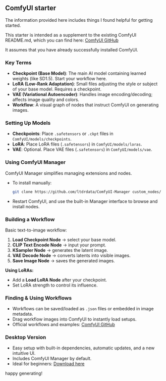 ## ComfyUI starter  

The information provided here includes things I found helpful for getting started.  

This starter is intended as a supplement to the existing ComfyUI README.md, which you can find here: [ComfyUI GitHub](https://github.com/comfyanonymous/ComfyUI)   

It assumes that you have already successfully installed ComfyUI. 

### Key Terms

- **Checkpoint (Base Model)**: The main AI model containing learned weights (like SD1.5). Start your workflow here.
- **LoRA (Low-Rank Adaptation)**: Small files adjusting the style or subject of your base model. Requires a checkpoint.
- **VAE (Variational Autoencoder)**: Handles image encoding/decoding; affects image quality and colors.
- **Workflow**: A visual graph of nodes that instruct ComfyUI on generating images.

### Setting Up Models

- **Checkpoints**: Place `.safetensors` or `.ckpt` files in `ComfyUI/models/checkpoints`.
- **LoRA**: Place LoRA files (`.safetensors`) in `ComfyUI/models/loras`.
- **VAE**: Optional. Place VAE files (`.safetensors`) in `ComfyUI/models/vae`.

### Using ComfyUI Manager

ComfyUI Manager simplifies managing extensions and nodes.
- To install manually:
  ```bash
  git clone https://github.com/ltdrdata/ComfyUI-Manager custom_nodes/comfyui-manager
  ```
- Restart ComfyUI, and use the built-in Manager interface to browse and install nodes.

### Building a Workflow

Basic text-to-image workflow:
1. **Load Checkpoint Node** → select your base model.
2. **CLIP Text Encode Node** → input your prompt.
3. **KSampler Node** → generates the latent image.
4. **VAE Decode Node** → converts latents into visible images.
5. **Save Image Node** → saves the generated images.

**Using LoRAs:**
- Add a **Load LoRA Node** after your checkpoint.
- Set LoRA strength to control its influence.

### Finding & Using Workflows

- Workflows can be saved/loaded as `.json` files or embedded in image metadata.
- Drag workflow images into ComfyUI to instantly load setups.
- Official workflows and examples: [ComfyUI GitHub](https://github.com/comfyanonymous/ComfyUI)

### Desktop Version

- Easy setup with built-in dependencies, automatic updates, and a new intuitive UI.
- Includes ComfyUI Manager by default.
- Ideal for beginners: [Download here](https://www.comfy.org/download)

happy generating!

